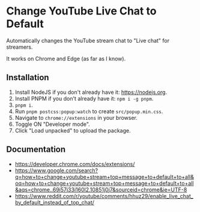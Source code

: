 # Change YouTube Live Chat to Default

Automatically changes the YouTube stream chat to "Live chat" for streamers.

It works on Chrome and Edge (as far as I know).

## Installation

1. Install NodeJS if you don't already have it: https://nodejs.org.
2. Install PNPM if you don't already have it: `npm i -g pnpm`.
3. `pnpm i`.
4. Run `pnpm postcss:popup:watch` to create `src/popup.min.css`.
5. Navigate to `chrome://extensions` in your browser.
6. Toggle ON "Developer mode".
7. Click "Load unpacked" to upload the package.

## Documentation

-   https://developer.chrome.com/docs/extensions/
-   https://www.google.com/search?q=how+to+change+youtube+stream+top+message+to+default+to+all&oq=how+to+change+youtube+stream+top+message+to+default+to+all&aqs=chrome..69i57j33i160l2.10851j0j7&sourceid=chrome&ie=UTF-8
-   https://www.reddit.com/r/youtube/comments/hhuz29/enable_live_chat_by_default_instead_of_top_chat/
